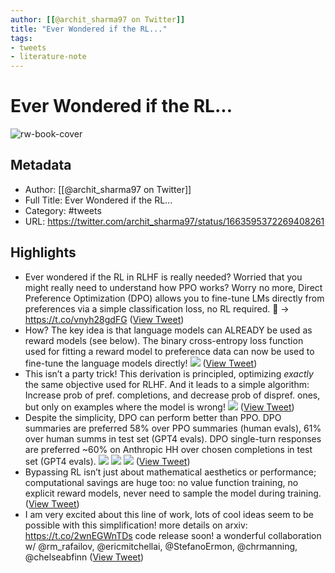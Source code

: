```yaml
---
author: [[@archit_sharma97 on Twitter]]
title: "Ever Wondered if the RL..."
tags: 
- tweets
- literature-note
---
```

# Ever Wondered if the RL...

![rw-book-cover](https://pbs.twimg.com/profile_images/1434732854252998659/BUEZnwYJ.jpg)

## Metadata
- Author: [[@archit_sharma97 on Twitter]]
- Full Title: Ever Wondered if the RL...
- Category: #tweets
- URL: https://twitter.com/archit_sharma97/status/1663595372269408261

## Highlights
- Ever wondered if the RL in RLHF is really needed? Worried that you might really need to understand how PPO works?
  Worry no more, Direct Preference Optimization (DPO) allows you to fine-tune LMs directly from preferences via a simple classification loss, no RL required.
  🧵 -> https://t.co/vnyh28gdFG ([View Tweet](https://twitter.com/archit_sharma97/status/1663595372269408261))
- How? The key idea is that language models can ALREADY be used as reward models (see below). The binary cross-entropy loss function used for fitting a reward model to preference data can now be used to fine-tune the language models directly! 
  ![](https://pbs.twimg.com/media/FxY3k_OaEAA0_wQ.jpg) ([View Tweet](https://twitter.com/archit_sharma97/status/1663595374173646849))
- This isn’t a party trick! This derivation is principled, optimizing *exactly* the same objective used for RLHF. And it leads to a simple algorithm: Increase prob of pref. completions, and decrease prob of dispref. ones, but only on examples where the model is wrong! 
  ![](https://pbs.twimg.com/media/FxY_ASzaYAEEQNk.jpg) ([View Tweet](https://twitter.com/archit_sharma97/status/1663595376073670659))
- Despite the simplicity, DPO can perform better than PPO. DPO summaries are preferred 58% over PPO summaries (human evals), 61% over human summs in test set (GPT4 evals). DPO single-turn responses are preferred ~60% on Anthropic HH over chosen completions in test set (GPT4 evals). 
  ![](https://pbs.twimg.com/media/FxY5gZyagAAmve6.jpg) 
  ![](https://pbs.twimg.com/media/FxY5gZyakAIjsrv.jpg) 
  ![](https://pbs.twimg.com/media/FxY5gZwaQAENmk_.jpg) ([View Tweet](https://twitter.com/archit_sharma97/status/1663595378409869313))
- Bypassing RL isn’t just about mathematical aesthetics or performance; computational savings are huge too: no value function training, no explicit reward models, never need to sample the model during training. ([View Tweet](https://twitter.com/archit_sharma97/status/1663595380515409922))
- I am very excited about this line of work, lots of cool ideas seem to be possible with this simplification!
  more details on arxiv: https://t.co/2wnEGWnTDs
  code release soon!
  a wonderful collaboration w/ @rm_rafailov, @ericmitchellai, @StefanoErmon, @chrmanning, @chelseabfinn ([View Tweet](https://twitter.com/archit_sharma97/status/1663595381966655489))
